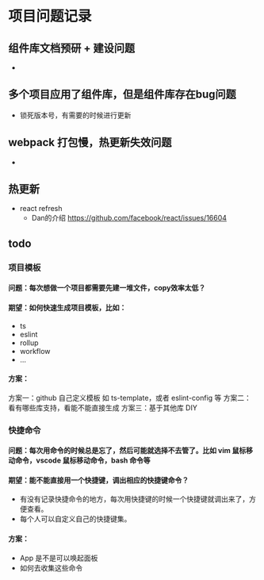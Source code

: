 # 项目问题记录

## 组件库文档预研 + 建设问题
  - 

## 多个项目应用了组件库，但是组件库存在bug问题
  - 锁死版本号，有需要的时候进行更新

## webpack 打包慢，热更新失效问题
  - 

## 热更新
  - react refresh
    - Dan的介绍 https://github.com/facebook/react/issues/16604


## todo 

### 项目模板
#### 问题：每次想做一个项目都需要先建一堆文件，copy效率太低？
#### 期望：如何快速生成项目模板，比如：
  - ts
  - eslint
  - rollup
  - workflow
  - ...

#### 方案：
方案一：github 自己定义模板 如 ts-template，或者 eslint-config 等
方案二：看有哪些库支持，看能不能直接生成
方案三：基于其他库 DIY

### 快捷命令
#### 问题：每次用命令的时候总是忘了，然后可能就选择不去管了。比如 vim 鼠标移动命令，vscode 鼠标移动命令，bash 命令等

#### 期望：能不能直接用一个快捷键，调出相应的快捷键命令？
 - 有没有记录快捷命令的地方，每次用快捷键的时候一个快捷键就调出来了，方便查看。
 - 每个人可以自定义自己的快捷键集。

 #### 方案：
  - App 是不是可以唤起面板
  - 如何去收集这些命令
